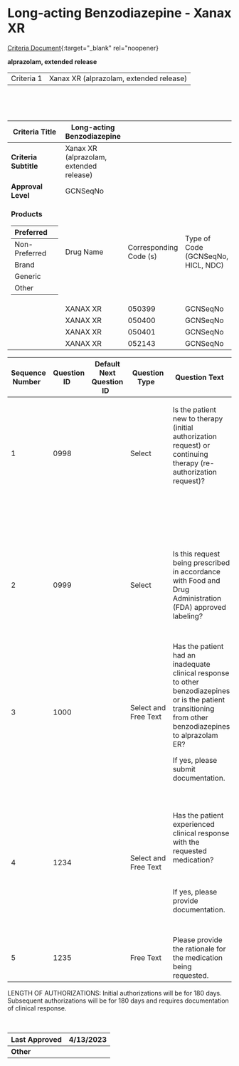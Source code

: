 # Long-acting Benzodiazepine - Xanax XR  

[Criteria Document](https://mygainwell-my.sharepoint.com/:w:/g/personal/kaelyn_dobbins_gainwelltechnologies_com/EXakDKX9EZVBhegh2Fj8TbwBFqO_D7-2EY9HGtNetYUCTg?e=nKzom7){:target="_blank" rel="noopener}

**alprazolam, extended release**

|            |                                         |
| ---------- | --------------------------------------- |
| Criteria 1 | Xanax XR (alprazolam, extended release) |

   

  

<table>
<thead>
<tr class="header">
<th><strong>Criteria Title</strong></th>
<th>Long-acting Benzodiazepine</th>
<th></th>
<th></th>
</tr>
</thead>
<tbody>
<tr class="odd">
<td><strong>Criteria Subtitle</strong></td>
<td>Xanax XR (alprazolam, extended release)</td>
<td></td>
<td></td>
</tr>
<tr class="even">
<td><strong>Approval Level</strong></td>
<td>GCNSeqNo</td>
<td></td>
<td></td>
</tr>
<tr class="odd">
<td><p><strong>Products</strong></p>
<table>
<thead>
<tr class="header">
<th>Preferred</th>
<th></th>
</tr>
</thead>
<tbody>
<tr class="odd">
<td>Non-Preferred</td>
<td></td>
</tr>
<tr class="even">
<td>Brand</td>
<td></td>
</tr>
<tr class="odd">
<td>Generic</td>
<td></td>
</tr>
<tr class="even">
<td>Other</td>
<td></td>
</tr>
</tbody>
</table></td>
<td>Drug Name</td>
<td>Corresponding Code (s)</td>
<td>Type of Code (GCNSeqNo, HICL, NDC)</td>
</tr>
<tr class="even">
<td></td>
<td>XANAX XR</td>
<td>050399</td>
<td>GCNSeqNo</td>
</tr>
<tr class="odd">
<td></td>
<td>XANAX XR</td>
<td>050400</td>
<td>GCNSeqNo</td>
</tr>
<tr class="even">
<td></td>
<td>XANAX XR</td>
<td>050401</td>
<td>GCNSeqNo</td>
</tr>
<tr class="odd">
<td></td>
<td>XANAX XR</td>
<td>052143</td>
<td>GCNSeqNo</td>
</tr>
</tbody>
</table>

<table>
<thead>
<tr class="header">
<th><strong>Sequence Number</strong>  </th>
<th><strong>Question ID</strong>  </th>
<th><strong>Default Next Question ID</strong>  </th>
<th><strong>Question Type</strong>  </th>
<th><strong>Question Text</strong>  </th>
<th><strong>Choice Text</strong>  </th>
<th><strong>Next Question ID</strong>  </th>
</tr>
</thead>
<tbody>
<tr class="odd">
<td>1  </td>
<td>0998</td>
<td>  </td>
<td>Select   </td>
<td><p>Is the patient new to therapy (initial authorization request) or continuing therapy (re-authorization request)?   </p>
<p>   </p></td>
<td>New Start (initial authorization request)   </td>
<td>0999</td>
</tr>
<tr class="even">
<td></td>
<td></td>
<td></td>
<td></td>
<td></td>
<td>Continuation (re-authorization request)   </td>
<td>1234</td>
</tr>
<tr class="odd">
<td>2</td>
<td>0999</td>
<td></td>
<td>Select  </td>
<td>Is this request being prescribed in accordance with Food and Drug Administration (FDA) approved labeling?   </td>
<td>Y  </td>
<td>1000</td>
</tr>
<tr class="even">
<td></td>
<td></td>
<td></td>
<td></td>
<td></td>
<td>N  </td>
<td>1235  </td>
</tr>
<tr class="odd">
<td>3  </td>
<td>1000 </td>
<td>  </td>
<td>Select and Free Text</td>
<td><p>Has the patient had an inadequate clinical response to other benzodiazepines or is the patient transitioning from other benzodiazepines to alprazolam ER? </p>
<p>If yes, please submit documentation.</p></td>
<td>Y  </td>
<td>END (Pending Manual Review)</td>
</tr>
<tr class="even">
<td></td>
<td></td>
<td></td>
<td></td>
<td></td>
<td>N  </td>
<td>1235 </td>
</tr>
<tr class="odd">
<td>4 </td>
<td>1234 </td>
<td> </td>
<td>Select and Free Text </td>
<td><p>Has the patient experienced clinical response with the requested medication?  </p>
<p> </p>
<p>If yes, please provide documentation.  </p></td>
<td>Y  </td>
<td>END (Pending Manual Review)</td>
</tr>
<tr class="even">
<td></td>
<td></td>
<td></td>
<td></td>
<td></td>
<td>N  </td>
<td>1235 </td>
</tr>
<tr class="odd">
<td>5 </td>
<td>1235 </td>
<td> </td>
<td>Free Text </td>
<td>Please provide the rationale for the medication being requested.  </td>
<td>END (Pending Manual Review)</td>
<td></td>
</tr>
</tbody>
</table>

LENGTH OF AUTHORIZATIONS: Initial authorizations will be for 180 days.
Subsequent authorizations will be for 180 days and requires
documentation of clinical response. 

 

| **Last Approved** | 4/13/2023 |
| ----------------- | --------- |
| **Other**         |           |
